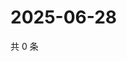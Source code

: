 # 2025-06-28

共 0 条

<!-- BEGIN ZHIHUVIDEO -->
<!-- 最后更新时间 Sat Jun 28 2025 13:12:16 GMT+0800 (China Standard Time) -->

<!-- END ZHIHUVIDEO -->
